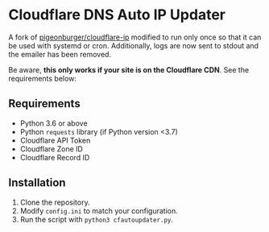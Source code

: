 # Cloudflare DNS Auto IP Updater

A fork of [pigeonburger/cloudflare-ip](https://github.com/pigeonburger/cloudflare-ip)
modified to run only once so that it can be used with systemd or cron.
Additionally, logs are now sent to stdout and the emailer has been removed.

Be aware, **this only works if your site is on the Cloudflare CDN**.
See the requirements below:

## Requirements

- Python 3.6 or above
- Python `requests` library (if Python version <3.7)
- Cloudflare API Token
- Cloudflare Zone ID
- Cloudflare Record ID
 
## Installation

1. Clone the repository.
2. Modify `config.ini` to match your configuration.
3. Run the script with `python3 cfautoupdater.py`.
